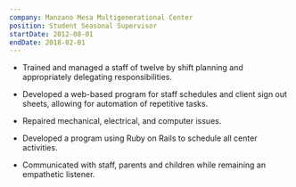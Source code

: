 ```yaml
---
company: Manzano Mesa Multigenerational Center
position: Student Seasonal Supervisor
startDate: 2012-08-01
endDate: 2018-02-01
---
```

- Trained and managed a staff of twelve by shift planning and appropriately delegating responsibilities.

- Developed a web-based program for staff schedules and client sign out sheets, allowing for automation of repetitive tasks. 

- Repaired mechanical, electrical, and computer issues.

- Developed a program using Ruby on Rails to schedule all center activities.

- Communicated with staff, parents and children while remaining an empathetic listener. 
  
<!-- - Plan activities for children in the before and after school program; including field trips, arts and crafts, and games. -->




